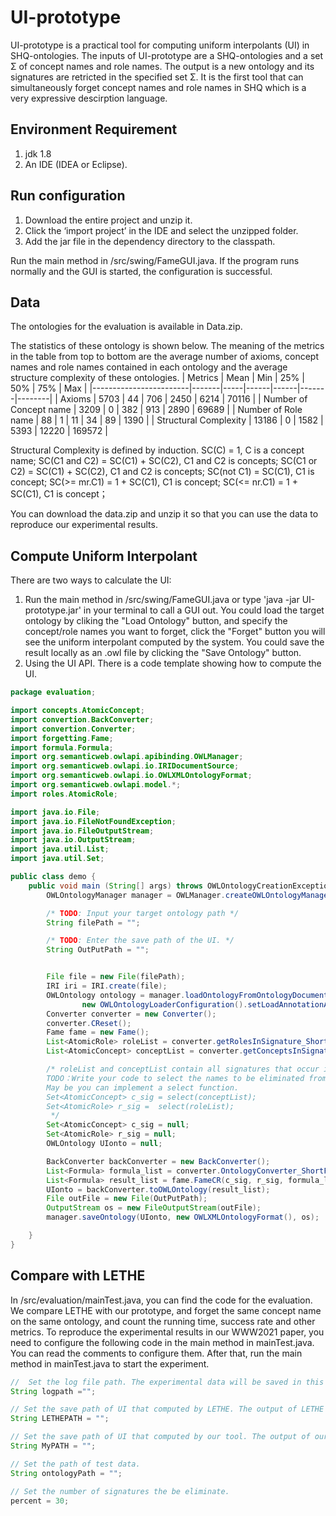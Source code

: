 # UI-prototype

UI-prototype is a practical tool for computing  uniform interpolants (UI) in SHQ-ontologies. The inputs of UI-prototype are a SHQ-ontologies and a set Σ of concept names and role names. The output is a new ontology and its signatures are retricted in the specified set Σ. It is the first tool that can simultaneously forget concept names and role names in SHQ which is a very expressive descirption language. 

## Environment Requirement

1. jdk 1.8
2. An IDE (IDEA or Eclipse).

## Run configuration

1. Download the entire project and unzip it.
2. Click the ‘import project’ in the IDE and select the unzipped folder.
3. Add the jar file in the dependency directory to the classpath.

Run the main method in /src/swing/FameGUI.java. If the program runs normally and the GUI is started, the configuration is successful.


## Data

The ontologies for the evaluation is available in Data.zip. 

The statistics of these ontology is shown below.
The meaning of the metrics in the table from top to bottom are the average number of axioms, concept names and role names contained in each ontology and the average structure complexity of these ontologies.
| Metrics                | Mean  | Min | 25%  | 50%  | 75%   | Max    |
|------------------------|-------|-----|------|------|-------|--------|
| Axioms                 | 5703  | 44  | 706  | 2450 | 6214  | 70116  |
| Number of Concept name | 3209  | 0   | 382  | 913  | 2890  | 69689  |
| Number of Role name    | 88    | 1   | 11   | 34   | 89    | 1390   |
| Structural Complexity  | 13186 | 0   | 1582 | 5393 | 12220 | 169572 |

Structural Complexity is defined by induction.
SC(C) = 1, C is a concept name;
SC(C1 and C2) = SC(C1) + SC(C2), C1 and C2 is concepts;
SC(C1 or C2) = SC(C1) + SC(C2), C1 and C2 is concepts;
SC(not C1) = SC(C1), C1 is concept;
SC(>= mr.C1) = 1 + SC(C1), C1 is concept;
SC(<= nr.C1) = 1 + SC(C1), C1 is concept；

You can download the data.zip and unzip it so that you can use the data to reproduce our experimental results.

## Compute Uniform Interpolant

There are two ways to calculate the UI:
1. Run the main method in /src/swing/FameGUI.java or type 'java -jar UI-prototype.jar' in your terminal to call a GUI out. You could load the target ontology by cliking the "Load Ontology" button, and specify the concept/role names you want to forget, click the "Forget" button you will see the uniform interpolant computed by the system. You could save the result locally as an .owl file by clicking the "Save Ontology" button.
2. Using the UI API.
There is a code template showing how to compute the UI.

```java
package evaluation;

import concepts.AtomicConcept;
import convertion.BackConverter;
import convertion.Converter;
import forgetting.Fame;
import formula.Formula;
import org.semanticweb.owlapi.apibinding.OWLManager;
import org.semanticweb.owlapi.io.IRIDocumentSource;
import org.semanticweb.owlapi.io.OWLXMLOntologyFormat;
import org.semanticweb.owlapi.model.*;
import roles.AtomicRole;

import java.io.File;
import java.io.FileNotFoundException;
import java.io.FileOutputStream;
import java.io.OutputStream;
import java.util.List;
import java.util.Set;

public class demo {
    public void main (String[] args) throws OWLOntologyCreationException, CloneNotSupportedException, FileNotFoundException, OWLOntologyStorageException {
        OWLOntologyManager manager = OWLManager.createOWLOntologyManager();

        /* TODO: Input your target ontology path */
        String filePath = "";

        /* TODO: Enter the save path of the UI. */
        String OutPutPath = "";


        File file = new File(filePath);
        IRI iri = IRI.create(file);
        OWLOntology ontology = manager.loadOntologyFromOntologyDocument(new IRIDocumentSource(iri),
                new OWLOntologyLoaderConfiguration().setLoadAnnotationAxioms(true));
        Converter converter = new Converter();
        converter.CReset();
        Fame fame = new Fame();
        List<AtomicRole> roleList = converter.getRolesInSignature_ShortForm(ontology);
        List<AtomicConcept> conceptList = converter.getConceptsInSignature_ShortForm(ontology);

        /* roleList and conceptList contain all signatures that occur in the input ontology.
        TODO：Write your code to select the names to be eliminated from these two lists.
        May be you can implement a select function.
        Set<AtomicConcept> c_sig = select(conceptList);
        Set<AtomicRole> r_sig =  select(roleList);
         */
        Set<AtomicConcept> c_sig = null;
        Set<AtomicRole> r_sig = null;
        OWLOntology UIonto = null;

        BackConverter backConverter = new BackConverter();
        List<Formula> formula_list = converter.OntologyConverter_ShortForm(ontology);
        List<Formula> result_list = fame.FameCR(c_sig, r_sig, formula_list);
        UIonto = backConverter.toOWLOntology(result_list);
        File outFile = new File(OutPutPath);
        OutputStream os = new FileOutputStream(outFile);
        manager.saveOntology(UIonto, new OWLXMLOntologyFormat(), os);

    }
}
```

## Compare with LETHE
In /src/evaluation/mainTest.java, you can find the code for the evaluation. We compare LETHE with our prototype, and forget the same concept name on the same ontology, and count the running time, success rate and other metrics. To reproduce the experimental results in our WWW2021 paper, you need to configure the following code in the main method in mainTest.java. You can read the comments to configure them. After that, run the main method in mainTest.java to start the experiment.
```java
//  Set the log file path. The experimental data will be saved in this file path.
String logpath ="";

// Set the save path of UI that computed by LETHE. The output of LETHE will be saved in this file path.
String LETHEPATH = "";

// Set the save path of UI that computed by our tool. The output of our tool will be saved in this file path.
String MyPATH = "";

// Set the path of test data. 
String ontologyPath = "";

// Set the number of signatures the be eliminate.
percent = 30;
```

